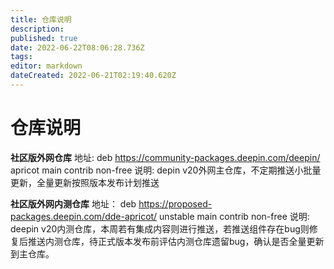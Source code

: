 ```yaml
---
title: 仓库说明
description: 
published: true
date: 2022-06-22T08:06:28.736Z
tags: 
editor: markdown
dateCreated: 2022-06-21T02:19:40.620Z
---
```


# 仓库说明
**社区版外网仓库**
地址: deb https://community-packages.deepin.com/deepin/ apricot main contrib non-free 
说明: depin v20外网主仓库，不定期推送小批量更新，全量更新按照版本发布计划推送

**社区版外网内测仓库**
地址： deb https://proposed-packages.deepin.com/dde-apricot/ unstable main contrib non-free
说明:  deepin v20内测仓库，本周若有集成内容则进行推送，若推送组件存在bug则修复后推送内测仓库，待正式版本发布前评估内测仓库遗留bug，确认是否全量更新到主仓库。